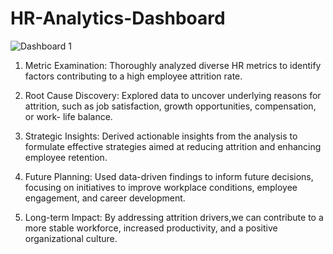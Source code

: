 # HR-Analytics-Dashboard
![Dashboard 1](https://github.com/muskankazi27/HR-Analytics-Dashboard/assets/117185930/47ce3424-fd52-4b8f-ac6d-6f35ebedf7aa)
1. Metric Examination: Thoroughly analyzed diverse HR metrics to identify factors contributing to a high employee attrition rate.

2. Root Cause Discovery: Explored data to uncover underlying reasons for attrition, such as job satisfaction, growth opportunities, compensation, or work- life balance.

3. Strategic Insights: Derived actionable insights from the analysis to formulate effective strategies aimed at reducing attrition and enhancing employee retention.

4. Future Planning: Used data-driven findings to inform future decisions, focusing on initiatives to improve workplace conditions, employee engagement, and career development.

5. Long-term Impact: By addressing attrition drivers,we can contribute to a more stable workforce, increased productivity, and a positive organizational culture.
